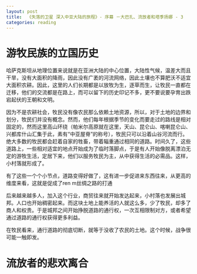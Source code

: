 ```yaml
---
layout: post
title:  《失落的卫星 深入中亚大陆的旅程》- 序幕 －大巴扎、流放者和塔季扬娜 - 3
categories: reading
---
```


# 游牧民族的立国历史

哈萨克斯坦从地理位置来说就是在亚洲大陆的中心位置，大陆性气候，温差大而且干旱，没有大面积的降雨，因此没有广袤的河流网络，因此土壤也不算肥沃不适宜大面积农耕。因此，这里的人们长期都是以放牧为生，逐草而生，让牧民一直都在迁移，他们的交流都是在路上，而可以留下的历史印记不多，更不要说要孕育出跌宕起伏的王朝和文明。

因为不是农耕社会，牧民没有像农民那么依赖土地资源，所以，对于土地的边界和划分，牧民们并没有概念。然而，他们每年根据季节的变化而要走过的路线是相对固定的，然而这里高山环绕（帕米尔高原就在这里，天山、昆仑山、喀喇昆仑山、兴都库什山汇集于此，素有“中亚屋脊”的称号），牧民只可以沿着山谷河流而行。绝大多数的牧民都会赶着自家的牲畜，带着辎重通过相同的道路。时间久了，这些道路上，一些相对适宜的地点开始成为了临时落脚点，于是有人开始像脱离漂泊无定的游牧生活，定居下来，他们以服务牧民为主，从中获得生活的必需品。这样，小村落就形成了。

有了这些一个个小节点，道路变得好做了，这有进一步促进来东西往来，从更高的维度来看，这就是促成了ren m丝绸之路的打通

后来越来越多人，加入这个行业，商贸往来就开始发达起来，小村落也发展出城邦。人口也开始稠密起来。而这块土地上能养活的人就这么多，少了牧民，却多了商人和权贵。于是城邦之间开始挣脱道路的通行权，一次互相限制对方，或者希望通过道路的通行权获得更多利益。

在牧民看来，通行道路的彻底切断，就等于没收了农民的土地。这个时候，战争很可能一触即发。



# 流放者的悲欢离合

<!--stackedit_data:
eyJoaXN0b3J5IjpbMTI2NzA1ODI4NSw4NjkxNjYyMDUsLTExMz
E5OTg1NzJdfQ==
-->